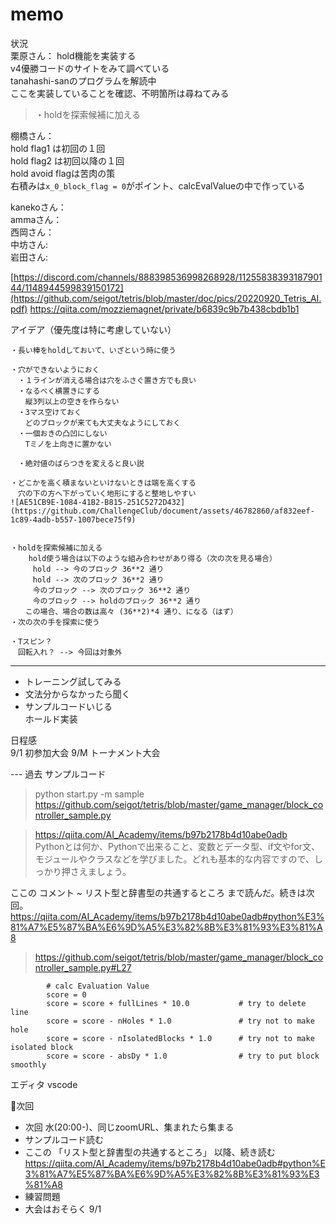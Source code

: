 # memo

状況  
栗原さん：  hold機能を実装する  
v4優勝コードのサイトをみて調べている  
tanahashi-sanのプログラムを解読中  
ここを実装していることを確認、不明箇所は尋ねてみる  
> ・holdを探索候補に加える

棚橋さん：  
hold flag1 は初回の１回  
hold flag2 は初回以降の１回  
hold avoid flagは苦肉の策  
右積みは`x_0_block_flag = 0`がポイント、calcEvalValueの中で作っている  

kanekoさん：  
ammaさん：  
西岡さん：  
中坊さん:  
岩田さん:   

[https://discord.com/channels/888398536998268928/1125583839318790144/1148944599839150172](https://github.com/seigot/tetris/blob/master/doc/pics/20220920_Tetris_AI.pdf)
https://qiita.com/mozziemagnet/private/b6839c9b7b438cbdb1b1  

アイデア（優先度は特に考慮していない）  

```
・長い棒をholdしておいて、いざという時に使う

・穴ができないようにおく
　・１ラインが消える場合は穴をふさぐ置き方でも良い
　・なるべく横置きにする
　　縦3列以上の空きを作らない
　・3マス空けておく
　　どのブロックが来ても大丈夫なようにしておく
　・一個おきの凸凹にしない
　　Tミノを上向きに置かない

　・絶対値のばらつきを変えると良い説

・どこかを高く積まないといけないときは端を高くする
　穴の下の方へ下がっていく地形にすると整地しやすい
![AE51CB9E-1084-41B2-B815-251C5272D432](https://github.com/ChallengeClub/document/assets/46782860/af832eef-1c89-4adb-b557-1007bece75f9)


・holdを探索候補に加える
    hold使う場合は以下のような組み合わせがあり得る（次の次を見る場合）
     hold --> 今のブロック 36**2 通り  
     hold --> 次のブロック 36**2 通り  
　　　今のブロック --> 次のブロック 36**2 通り  
　　　今のブロック --> holdのブロック 36**2 通り  
　　この場合、場合の数は高々 (36**2)*4 通り、になる（はず）   
・次の次の手を探索に使う

・Tスピン？
　回転入れ？ --> 今回は対象外
```

---
- トレーニング試してみる  
- 文法分からなかったら聞く  
- サンプルコードいじる  
ホールド実装  

日程感  
9/1 初参加大会
9/M トーナメント大会  



--- 過去
サンプルコード  
> python start.py -m sample  
> https://github.com/seigot/tetris/blob/master/game_manager/block_controller_sample.py  

> https://qiita.com/AI_Academy/items/b97b2178b4d10abe0adb  
> Pythonとは何か、Pythonで出来ること、変数とデータ型、if文やfor文、  
> モジュールやクラスなどを学びました。どれも基本的な内容ですので、しっかり押さえましょう。  　

ここの コメント ~ リスト型と辞書型の共通するところ  まで読んだ。続きは次回。  
https://qiita.com/AI_Academy/items/b97b2178b4d10abe0adb#python%E3%81%A7%E5%87%BA%E6%9D%A5%E3%82%8B%E3%81%93%E3%81%A8  

> https://github.com/seigot/tetris/blob/master/game_manager/block_controller_sample.py#L27  
```
        # calc Evaluation Value
        score = 0
        score = score + fullLines * 10.0           # try to delete line 
        score = score - nHoles * 1.0               # try not to make hole
        score = score - nIsolatedBlocks * 1.0      # try not to make isolated block
        score = score - absDy * 1.0                # try to put block smoothly
```

エディタ vscode  

🔶次回  
- 次回 水(20:00-)、同じzoomURL、集まれたら集まる  
- サンプルコード読む  
- ここの 「リスト型と辞書型の共通するところ」 以降、続き読む
https://qiita.com/AI_Academy/items/b97b2178b4d10abe0adb#python%E3%81%A7%E5%87%BA%E6%9D%A5%E3%82%8B%E3%81%93%E3%81%A8  
- 練習問題
- 大会はおそらく 9/1
